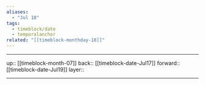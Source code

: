 ```yaml
---
aliases:
  - "Jul 18"
tags:
  - timeblock/date
  - temporalanchor
related: "[[timeblock-monthday-18]]"
---
```




***

up:: [[timeblock-month-07]]
back:: [[timeblock-date-Jul17]]
forward:: [[timeblock-date-Jul19]]
layer:: 

***
